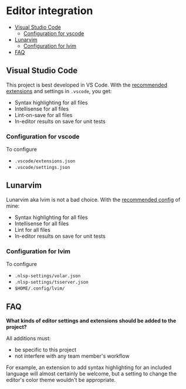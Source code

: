 # Editor integration

- [Visual Studio Code](#visual-studio-code)
  - [Configuration for vscode](#configuration-for-vscode)
- [Lunarvim](#lunarvim)
  - [Configuration for lvim](#configuration-for-lvim)
- [FAQ](#faq)

## Visual Studio Code

This project is best developed in VS Code. With the [recommended extensions](https://code.visualstudio.com/docs/editor/extension-gallery#_workspace-recommended-extensions) and settings in `.vscode`, you get:

- Syntax highlighting for all files
- Intellisense for all files
- Lint-on-save for all files
- In-editor results on save for unit tests

### Configuration for vscode

To configure

- `.vscode/extensions.json`
- `.vscode/settings.json`

## Lunarvim

Lunarvim aka lvim is not a bad choice. With the [recommended config](https://github.com/boydaihungst/.config/edit/master/README.md#install-neovim-090-and-lvim) of mine:

- Syntax highlighting for all files
- Intellisense for all files
- Lint for all files
- In-editor results on save for unit tests

### Configuration for lvim

To configure

- `.nlsp-settings/volar.json`
- `.nlsp-settings/tsserver.json`
- `$HOME/.config/lvim/`

## FAQ

**What kinds of editor settings and extensions should be added to the project?**

All additions must:

- be specific to this project
- not interfere with any team member's workflow

For example, an extension to add syntax highlighting for an included language will almost certainly be welcome, but a setting to change the editor's color theme wouldn't be appropriate.
